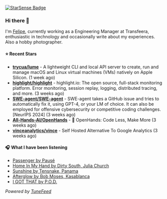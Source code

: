 <a href="https://starsense.app/developer-types" target="_blank"><img src="https://starsense.app/api/badge/?user=valtlfelipe" alt="StarSense Badge"></a>

### Hi there 👋

I'm [Felipe](https://felipevm.com), currently working as a Engineering Manager at Transfeera, enthusiastic in technology and occasionally write about my experiences. Also a hobby photographer.

#### ⭐ Recent Stars
- **[trycua/lume](https://github.com/trycua/lume)** - A lightweight CLI and local API server to create, run and manage macOS and Linux virtual machines (VMs) natively on Apple Silicon. (1 week ago)
- **[highlight/highlight](https://github.com/highlight/highlight)** - highlight.io: The open source, full-stack monitoring platform. Error monitoring, session replay, logging, distributed tracing, and more. (3 weeks ago)
- **[SWE-agent/SWE-agent](https://github.com/SWE-agent/SWE-agent)** - SWE-agent takes a GitHub issue and tries to automatically fix it, using GPT-4, or your LM of choice. It can also be employed for offensive cybersecurity or competitive coding challenges. [NeurIPS 2024]  (3 weeks ago)
- **[All-Hands-AI/OpenHands](https://github.com/All-Hands-AI/OpenHands)** - 🙌 OpenHands: Code Less, Make More (3 weeks ago)
- **[vinceanalytics/vince](https://github.com/vinceanalytics/vince)** - Self Hosted Alternative To Google Analytics (3 weeks ago)

#### 🎧 What I have been listening
- [Passenger by Pausé](https://open.spotify.com/track/08ScAb6KMrEtvSxpQTz9yK)
- [Home In My Hand by Dirty South, Julia Church](https://open.spotify.com/track/3TAZUZfPkUWwf2ncERajnO)
- [Sunshine by Tensnake, Panama](https://open.spotify.com/track/0vZSG4Sbbv2xSeHqXEHBsk)
- [Afterglow by Bob Moses, Kasablanca](https://open.spotify.com/track/1Aic3Xbzma3Nb0sSwqGCdf)
- [I GOT THAT by P.O.D.](https://open.spotify.com/track/42QKJpaoiHX0YEMAuxtVVI)

_Powered by [TuneFeed](https://tunefeed.app?ref=github.com)_


